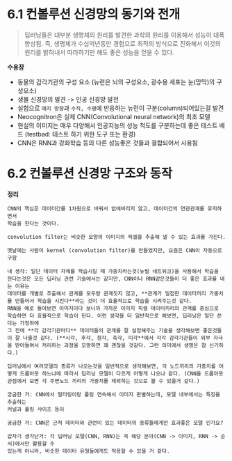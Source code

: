 # 6.1 컨볼루션 신경망의 동기와 전개
> 딥러닝들은 대부분 생명체의 원리를 발견한 과학의 원리를 이용해서 성능이 대폭 향상됨. 즉, 생명체가 수십억년동안 경험으로 최적의 방식으로 진화해서 이것의 원리를 밝혀내서 따라하기만 해도 좋은 성능을 얻을 수 있다.

**수용장**  
- 동물의 감각기관의 구성 요소 (뉴런은 뇌의 구성요소, 광수용 세포는 눈(망막)의 구성요소)
- 생물 신경망의 발견 -> 인공 신경망 발전
- 실험으로 `에지 방향`과 `수직, 수평`에 반응하는 뉴런이 구분(column)되어있는걸 발견
- Neocognitron은 실제 CNN(Convolutional neural network)의 최초 모델
- 현실의 이미지는 매우 다양해서 인공지능의 성능 척도를 구분하는데 좋은 테스트 베드 (testbad: 테스트 하기 위한 도구 또는 환경)
- CNN은 RNN과 강화학습 등의 다른 성능좋은 것들과 결합되어서 사용됨




# 6.2 컨볼루션 신경망 구조와 동작
**정리**  
```
CNN의 핵심은 데이터간를 1차원으로 바꿔서 없에버리지 않고, 데이터간의 연관관계를 유지하면서
학습을 한다는 것이다.

convolution filter는 비슷한 모양의 이미지의 픽셀을 추출해 낼 수 있는 효과를 가진다.

옛날에는 사람이 kernel (convolution filter)를 만들었지만, 요즘은 CNN이 자동으로 구함

내 생각: 일단 데이터 자체를 학습시킬 때 가중치라는것(뉴럴 네트워크)을 사용해서 학습을 한다는것은 모든 딥러닝 관련 기술에서는 같지만, CNN이나 RNN같은것들이 더 좋은 효과를 내는 이유는 
데이터를 개별로 추출해서 관계를 모두랑 관계짓지 않고, **관계가 밀접한 데이터끼리 가중치를 만들어서 학습을 시킨다**라는 것이 더 효율적으로 학습을 시켜주는것 같다.
RNN을 예로 들어보면 이미지이다 보니까 가까운 이미지 픽셀 데이터끼리의 관계를 중심으로 학습하면 더 효율적으로 학습이 된다. 이런 생각을 더 일반적으로 해보면, 딥러닝은 일단 쓴 다는 가정하에
그 전에 **각 감각기관마다** 데이터들의 관계를 잘 설정해주는 기술을 생각해보면 좋은것들이 잘 나올것 같다. (**시각, 후각, 청각, 촉각, 미각**에서 각각 감각기관들이 외부 자극을 받아들여서 처리하는 과정을 모방하면 꽤 괜찮을 것같다. 그런 의미에서 생명은 참 신기하다.)

딥러닝에서 여러모델의 종류가 나오는것을 일반적으로 생각해보면, 각 노드끼리의 가중치를 어떻게 드롭아웃 하느냐에 따라서 딥러닝 모델이 다르게 어떻게 나오냐 같다. (CNN을 드롭아웃 관점에서 보면 각 주변노드 끼리의 가중치를 제외하는 것으로 볼 수 있을거 같다.)
```

```
궁금한 거: CNN에서 필터링이랑 풀링 연속해서 이미지 판별하는데, 모델 내부에서는 특징을 추출하는 
커널과 풀링 사이즈 등이 

궁금한 거: CNN은 근처 데이터와 관련이 있는 데이터의 종류들에게만 효과좋은 모델 인가요?

갑자기 생각난거: 각 딥러닝 모델(CNN, RNN)는 꼭 해당 분야(CNN -> 이미지, RNN -> 순서)에서만 활용할 수 
있는게 아니라, 비슷한 데이터 유형들에게도 적용할 수 있을 거 같다.


```
